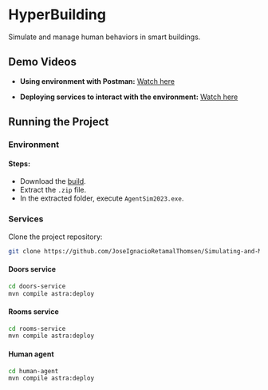 # HyperBuilding

Simulate and manage human behaviors in smart buildings.

## Demo Videos

- **Using environment with Postman:** [Watch here](https://vimeo.com/858805518?share=copy)

- **Deploying services to interact with the environment:** [Watch here](https://vimeo.com/858806427?share=copy)

## Running the Project

### Environment

#### Steps:

- Download the [build](https://github.com/JoseIgnacioRetamalThomsen/Simulating-and-Managing-Human-Behaviors-and-Smart-Buildings/releases/download/0.0.1/simulation-win64.zip).
- Extract the `.zip` file.
- In the extracted folder, execute `AgentSim2023.exe`.

### Services 

Clone the project repository:
```bash
git clone https://github.com/JoseIgnacioRetamalThomsen/Simulating-and-Managing-Human-Behaviors-and-Smart-Buildings/tree/main
```

#### Doors service

```bash
cd doors-service
mvn compile astra:deploy
```

#### Rooms service

```bash
cd rooms-service
mvn compile astra:deploy
```

#### Human agent

```bash
cd human-agent
mvn compile astra:deploy
```
